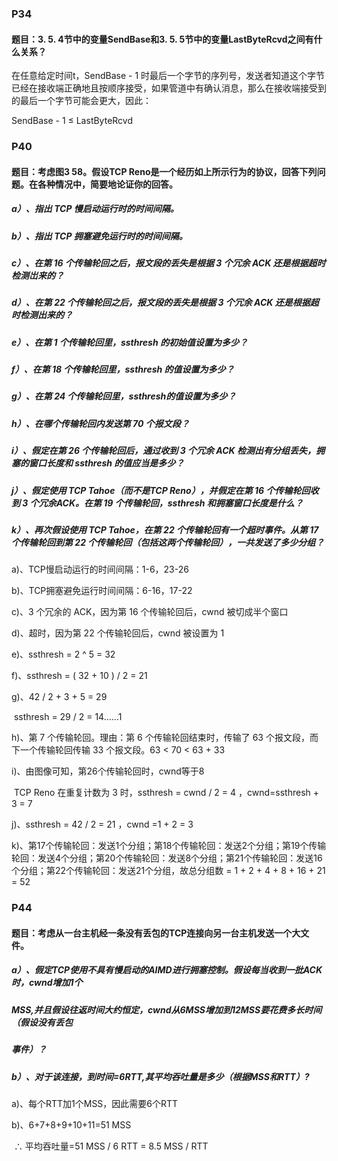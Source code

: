 ### P34

#### 题目：3. 5. 4节中的变量SendBase和3. 5. 5节中的变量LastByteRcvd之间有什么关系？

在任意给定时间t，SendBase - 1 时最后一个字节的序列号，发送者知道这个字节已经在接收端正确地且按顺序接受，如果管道中有确认消息，那么在接收端接受到的最后一个字节可能会更大，因此：

SendBase - 1 ≤ LastByteRcvd

### P40

#### 题目：考虑图3 58。假设TCP Reno是一个经历如上所示行为的协议，回答下列问题。在各种情况中，简要地论证你的回答。 

##### 	a）、指出 TCP 慢启动运行时的时间间隔。

##### 	b）、指出 TCP 拥塞避免运行时的时间间隔。

##### 	c）、在第 16 个传输轮回之后，报文段的丢失是根据 3 个冗余 ACK 还是根据超时检测岀来的？

##### 	d）、在第 22 个传输轮回之后，报文段的丢失是根据 3 个冗余 ACK 还是根据超时检测出来的？

##### 	e）、在第 1 个传输轮回里，ssthresh 的初始值设置为多少？

##### 	f）、在第 18 个传输轮回里，ssthresh 的值设置为多少？

##### 	g）、在第 24 个传输轮回里，ssthresh的值设置为多少？

##### 	h）、在哪个传输轮回内发送第 70 个报文段？

##### 	i）、假定在第 26 个传输轮回后，通过收到 3 个冗余 ACK 检测出有分组丢失，拥塞的窗口长度和 ssthresh 的值应当是多少？

##### 	j）、假定使用 TCP Tahoe（而不是TCP Reno），并假定在第 16 个传输轮回收到 3 个冗余ACK。在第 19 个传输轮回，ssthresh 和拥塞窗口长度是什么？

##### 	k）、再次假设使用 TCP Tahoe，在第 22 个传输轮回有一个超时事件。从第 17 个传输轮回到第 22 个传输轮回（包括这两个传输轮回），一共发送了多少分组？



a)、TCP慢启动运行的时间间隔：1-6，23-26

b)、TCP拥塞避免运行时间间隔：6-16，17-22

c)、3 个冗余的 ACK，因为第 16 个传输轮回后，cwnd 被切成半个窗口

d)、超时，因为第 22 个传输轮回后，cwnd 被设置为 1

e)、ssthresh = 2 ^ 5 = 32

f)、ssthresh =  ( 32 + 10 ) / 2 = 21

g)、42 / 2 + 3 + 5 = 29

​	ssthresh = 29 / 2 = 14……1

h)、第 7 个传输轮回。理由：第 6 个传输轮回结束时，传输了 63 个报文段，而下一个传输轮回传输 33 个报文段。63 < 70 < 63 + 33

i)、由图像可知，第26个传输轮回时，cwnd等于8

​	TCP Reno 在重复计数为 3 时，ssthresh = cwnd / 2 = 4 ，cwnd=ssthresh + 3 = 7



j)、ssthresh = 42 / 2 = 21 ，cwnd =1 + 2 = 3



k)、第17个传输轮回：发送1个分组；第18个传输轮回：发送2个分组；第19个传输轮回：发送4个分组；第20个传输轮回：发送8个分组；第21个传输轮回：发送16个分组；第22个传输轮回：发送21个分组，故总分组数 = 1 + 2 + 4 + 8 + 16 + 21 = 52

### P44

#### 题目：考虑从一台主机经一条没有丢包的TCP连接向另一台主机发送一个大文件。

##### a）、假定TCP使用不具有慢启动的AIMD进行拥塞控制。假设每当收到一批ACK时，cwnd增加1个

##### MSS,并且假设往返时间大约恒定，cwnd从6MSS增加到12MSS要花费多长时间（假设没有丢包

##### 事件）？ 

##### b）、对于该连接，到时间=6RTT,其平均吞吐量是多少（根据MSS和RTT）?



a)、每个RTT加1个MSS，因此需要6个RTT

b)、6+7+8+9+10+11=51 MSS

​	∴ 平均吞吐量=51 MSS / 6 RTT = 8.5 MSS / RTT

